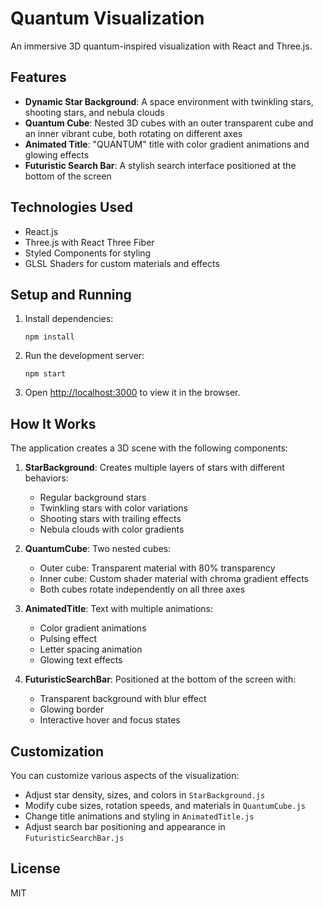 # Quantum Visualization

An immersive 3D quantum-inspired visualization with React and Three.js.

## Features

- **Dynamic Star Background**: A space environment with twinkling stars, shooting stars, and nebula clouds
- **Quantum Cube**: Nested 3D cubes with an outer transparent cube and an inner vibrant cube, both rotating on different axes
- **Animated Title**: "QUANTUM" title with color gradient animations and glowing effects
- **Futuristic Search Bar**: A stylish search interface positioned at the bottom of the screen

## Technologies Used

- React.js
- Three.js with React Three Fiber
- Styled Components for styling
- GLSL Shaders for custom materials and effects

## Setup and Running

1. Install dependencies:
   ```
   npm install
   ```

2. Run the development server:
   ```
   npm start
   ```

3. Open [http://localhost:3000](http://localhost:3000) to view it in the browser.

## How It Works

The application creates a 3D scene with the following components:

1. **StarBackground**: Creates multiple layers of stars with different behaviors:
   - Regular background stars
   - Twinkling stars with color variations
   - Shooting stars with trailing effects
   - Nebula clouds with color gradients

2. **QuantumCube**: Two nested cubes:
   - Outer cube: Transparent material with 80% transparency
   - Inner cube: Custom shader material with chroma gradient effects
   - Both cubes rotate independently on all three axes

3. **AnimatedTitle**: Text with multiple animations:
   - Color gradient animations
   - Pulsing effect
   - Letter spacing animation
   - Glowing text effects

4. **FuturisticSearchBar**: Positioned at the bottom of the screen with:
   - Transparent background with blur effect
   - Glowing border
   - Interactive hover and focus states

## Customization

You can customize various aspects of the visualization:

- Adjust star density, sizes, and colors in `StarBackground.js`
- Modify cube sizes, rotation speeds, and materials in `QuantumCube.js`
- Change title animations and styling in `AnimatedTitle.js`
- Adjust search bar positioning and appearance in `FuturisticSearchBar.js`

## License

MIT
